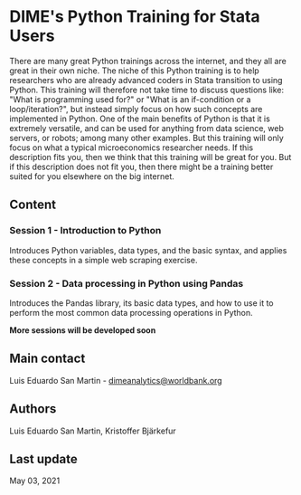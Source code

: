# DIME's Python Training for Stata Users
There are many great Python trainings across the internet,
and they all are great in their own niche.
The niche of this Python training is to help researchers
who are already advanced coders in Stata transition to using Python.
This training will therefore not take time to discuss questions like:
"What is programming used for?" or
"What is an if-condition or a loop/iteration?",
but instead simply focus on how such concepts are implemented in Python.
One of the main benefits of Python is that it is extremely versatile,
and can be used for anything from data science,
web servers, or robots; among many other examples.
But this training will only focus on what a typical microeconomics researcher needs.
If this description fits you, then we think that this training will be great for you.
But if this description does not fit you,
then there might be a training better suited for you elsewhere on the big internet.

## Content

### Session 1 - Introduction to Python
Introduces Python variables, data types, and the basic syntax, and applies
these concepts in a simple web scraping exercise.

### Session 2 - Data processing in Python using Pandas
Introduces the Pandas library, its basic data types, and how to use it
to perform the most common data processing operations in Python.

**More sessions will be developed soon**

## Main contact
Luis Eduardo San Martin - dimeanalytics@worldbank.org

## Authors
Luis Eduardo San Martin, Kristoffer Bjärkefur

## Last update
May 03, 2021
